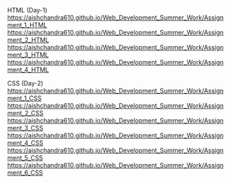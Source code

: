 HTML (Day-1)
https://aishchandra610.github.io/Web_Development_Summer_Work/Assignment_1_HTML
https://aishchandra610.github.io/Web_Development_Summer_Work/Assignment_2_HTML
https://aishchandra610.github.io/Web_Development_Summer_Work/Assignment_3_HTML
https://aishchandra610.github.io/Web_Development_Summer_Work/Assignment_4_HTML



CSS (Day-2)
https://aishchandra610.github.io/Web_Development_Summer_Work/Assignment_1_CSS
https://aishchandra610.github.io/Web_Development_Summer_Work/Assignment_2_CSS
https://aishchandra610.github.io/Web_Development_Summer_Work/Assignment_3_CSS
https://aishchandra610.github.io/Web_Development_Summer_Work/Assignment_4_CSS
https://aishchandra610.github.io/Web_Development_Summer_Work/Assignment_5_CSS
https://aishchandra610.github.io/Web_Development_Summer_Work/Assignment_6_CSS


